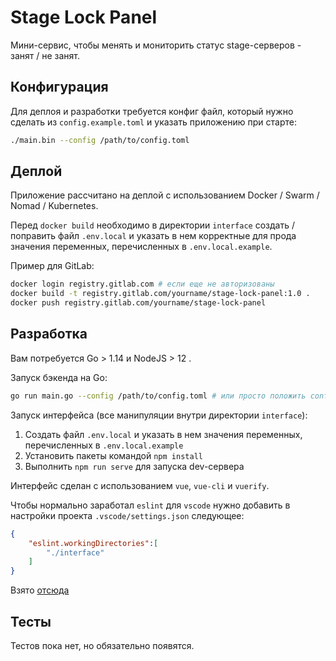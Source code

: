 # Stage Lock Panel

Мини-сервис, чтобы менять и мониторить статус stage-серверов - занят / не занят.

## Конфигурация

Для деплоя и разработки требуется конфиг файл, который нужно сделать из `config.example.toml` и указать приложению при старте:

```sh
./main.bin --config /path/to/config.toml
```

## Деплой

Приложение рассчитано на деплой c использованием Docker / Swarm / Nomad / Kubernetes.

Перед `docker build` необходимо в директории `interface` создать / поправить файл `.env.local` и указать в нем корректные для прода значения переменных, перечисленных в `.env.local.example`.

Пример для GitLab:

```sh
docker login registry.gitlab.com # если еще не авторизованы
docker build -t registry.gitlab.com/yourname/stage-lock-panel:1.0 .
docker push registry.gitlab.com/yourname/stage-lock-panel
```

## Разработка

Вам потребуется Go > 1.14 и NodeJS > 12 .

Запуск бэкенда на Go:

```sh
go run main.go --config /path/to/config.toml # или просто положить config.toml рядом с main.go
```

Запуск интерфейса (все манипуляции внутри директории `interface`):

1. Создать файл `.env.local` и указать в нем значения переменных, перечисленных в `.env.local.example`
2. Установить пакеты командой `npm install`
2. Выполнить `npm run serve` для запуска dev-сервера

Интерфейс сделан с использованием `vue`, `vue-cli` и `vuerify`.

Чтобы нормально заработал `eslint` для `vscode` нужно добавить в настройки проекта `.vscode/settings.json` следующее:

```json
{
    "eslint.workingDirectories":[
        "./interface"
    ]
}
```

Взято [отсюда](https://github.com/vuejs/eslint-plugin-vue/issues/976#issuecomment-555925022)

## Тесты

Тестов пока нет, но обязательно появятся.
